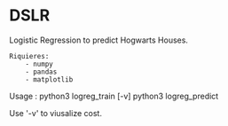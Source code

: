 # DSLR

Logistic Regression to predict Hogwarts Houses.

	Riquieres:
		- numpy
		- pandas
		- matplotlib

Usage :
	python3 logreg_train [-v]
	python3 logreg_predict

Use '-v' to viusalize cost.
